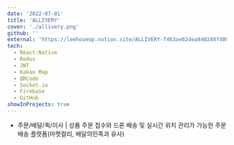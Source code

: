 ```yaml
---
date: '2022-07-01'
title: 'ALLIVERY'
cover: './allivery.png'
github: ''
external: 'https://leehoseop.notion.site/ALLIVERY-f463ae62dea840248fd008136e4d409c'
tech:
  - React-Native
  - Redux
  - JWT
  - Kakao Map
  - QRCode
  - Socket.io
  - Firebase
  - GitHub
showInProjects: true
---
```


- 주문/배달/퀵/이사 | 상품 주문 접수와 드론 배송 및 실시간 위치 관리가 가능한 주문배송 플랫폼(마켓컬리, 배달의민족과 유사)
